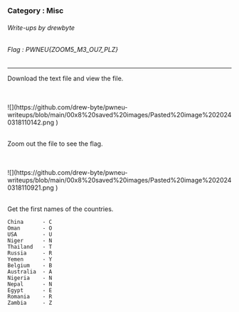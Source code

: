 ### Category : Misc
###### Write-ups by drewbyte
###### Flag : PWNEU{ZOOM5_M3_OU7_PLZ}
---

Download the text file and view the file.

 
 <br>
<br>
![](https://github.com/drew-byte/pwneu-writeups/blob/main/00x8%20saved%20images/Pasted%20image%2020240318110142.png
)
 <br>
 <br>
 
 Zoom out the file to see the flag.
 

 <br>
<br>
![](https://github.com/drew-byte/pwneu-writeups/blob/main/00x8%20saved%20images/Pasted%20image%2020240318110921.png
)
 <br>
 <br>

Get the first names of the countries.

```
China      - C
Oman       - O
USA        - U
Niger      - N
Thailand   - T
Russia     - R
Yemen      - Y
Belgium    - B
Australia  - A
Nigeria    - N
Nepal      - N
Egypt      - E
Romania    - R
Zambia     - Z
```